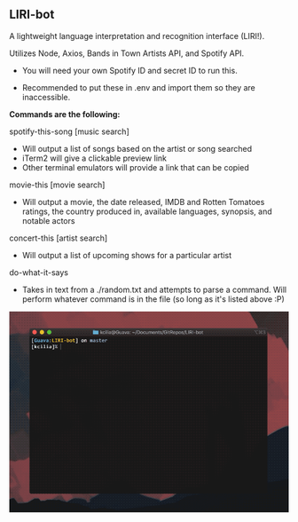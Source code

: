 ## LIRI-bot

  

A lightweight language interpretation and recognition interface (LIRI!).

  

Utilizes Node, Axios, Bands in Town Artists API, and Spotify API.

  

- You will need your own Spotify ID and secret ID to run this.

- Recommended to put these in .env and import them so they are inaccessible.

  

**Commands are the following:**

spotify-this-song [music search]

 - Will output a list of songs based on the artist or song searched
 - iTerm2 will give a clickable preview link
 - Other terminal emulators will provide a link that can be copied

movie-this [movie search]

 - Will output a movie, the date released, IMDB and Rotten Tomatoes ratings, the country produced in, available languages, synopsis, and notable actors

concert-this [artist search]

 - Will output a list of upcoming shows for a particular artist

do-what-it-says

- Takes in text from a ./random.txt and attempts to parse a command. Will perform whatever command is in the file (so long as it's listed above :P)

![enter image description here](./liri.gif)